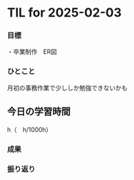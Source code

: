 # TIL for 2025-02-03

### 目標  

・卒業制作　ER図

### ひとこと
月初の事務作業で少ししか勉強できないかも

## 今日の学習時間

  h（　h/1000h）
  
### 成果
 
### 振り返り 
